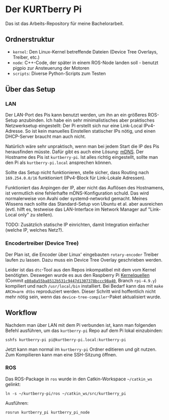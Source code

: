 # Der KURTberry Pi

Das ist das Arbeits-Repository für meine Bachelorarbeit.

## Ordnerstruktur

* `kernel`: Den Linux-Kernel betreffende Dateien (Device Tree Overlays, Treiber, etc.)
* `node`: C++-Code, der später in einem ROS-Node landen soll - benutzt pigpio zur Ansteuerung der Motoren
* `scripts`: Diverse Python-Scripts zum Testen

## Über das Setup

### LAN

Der LAN-Port des Pis kann benutzt werden, um ihn an ein größeres ROS-Setup
anzubinden. Ich habe ein sehr minimalistisches aber praktisches Netzwerksetup
eingestellt: Der Pi erstellt sich nur eine Link-Local IPv4-Adresse. So ist kein
manuelles Einstellen statischer IPs nötig, und einen DHCP-Server braucht man
auch nicht.

Natürlich wäre sehr unpraktisch, wenn man bei jedem Start die IP des Pis
herausfinden müsste. Dafür gibt es auch eine Lösung: [mDNS][]. Der Hostname des
Pis ist `kurtberry-pi`. Ist alles richtig eingestellt, sollte man den Pi als
`kurtberry-pi.local` ansprechen können.

Sollte das Setup nicht funktionieren, stelle sicher, dass Routing nach
`169.254.0.0/16` funktioniert (IPv4-Block für Link-Lokale Adressen).

Funktioniert das Anpingen der IP, aber nicht das Auflösen des Hostnamens, ist
vermutlich eine fehlerhafte mDNS-Konfiguration schuld. Das wird normalerweise
von Avahi oder systemd-networkd gemacht. Meines Wissens nach sollte das
Standard-Setup von Ubuntu et al. aber ausreichen (evtl. hilft es, testweise das
LAN-Interface im Network Manager auf "Link-Local only" zu stellen).

TODO: Zusätzlich statische IP einrichten, damit Integration einfacher (welche
IP, welches Netz?).

[mDNS]: https://en.wikipedia.org/wiki/Multicast_DNS

### Encodertreiber (Device Tree)

Der Plan ist, die Encoder über Linux' eingebauten `rotary-encoder` Treiber
laufen zu lassen. Dazu muss ein Device Tree Overlay geschrieben werden.

Leider ist das `dtc`-Tool aus den Repos inkompatibel mit dem vom Kernel
benötigten. Deswegen wurde es aus den Raspberry Pi [Kernelquellen] (Commit
[`e80a8a55ba8512b531c9447d1307378bccc98a40`][kernel-commit], Branch `rpi-4.9.y`)
kompiliert und nach `/usr/local/bin` installiert. Bei Bedarf kann das mit
`make ARCH=arm dtbs` reproduziert werden. Dieser Schritt wird hoffentlich nicht
mehr nötig sein, wenn das `device-tree-compiler`-Paket aktualisiert wurde.

[Kernelquellen]: https://github.com/raspberrypi/linux
[kernel-commit]: https://github.com/raspberrypi/linux/commit/e80a8a55ba8512b531c9447d1307378bccc98a40

## Workflow

Nachdem man über LAN mit dem Pi verbunden ist, kann man folgenden Befehl
ausführen, um das `kurtberry-pi` Repo auf dem Pi lokal einzubinden:

    sshfs kurtberry-pi pi@kurtberry-pi.local:kurtberry-pi

Jetzt kann man normal im `kurtberry-pi` Ordner editieren und git nutzen. Zum
Kompilieren kann man eine SSH-Sitzung öffnen.

### ROS

Das ROS-Package in `ros` wurde in den Catkin-Workspace `~/catkin_ws` gelinkt:

    ln -s ~/kurtberry-pi/ros ~/catkin_ws/src/kurtberry_pi

Ausführen:

    rosrun kurtberry_pi kurtberry_pi_node
